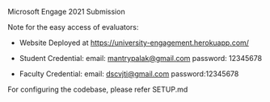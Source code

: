 Microsoft Engage 2021 Submission

Note for the easy access of evaluators: 
- Website Deployed at https://university-engagement.herokuapp.com/

- Student Credential:
email: mantrypalak@gmail.com
password: 12345678

- Faculty Credential:
email: dscvjti@gmail.com
password:12345678


For configuring the codebase, please refer SETUP.md






